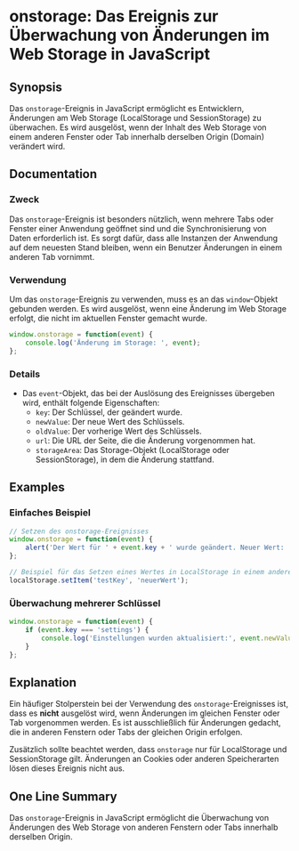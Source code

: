<!--
Meta Description: # onstorage: Das Ereignis zur Überwachung von Änderungen im Web Storage in JavaScript ## Synopsis Das `onstorage`-Ereignis in JavaScript ermöglicht es...
Meta Keywords: onstorage, der, das, event, die
-->

# onstorage: Das Ereignis zur Überwachung von Änderungen im Web Storage in JavaScript

## Synopsis
Das `onstorage`-Ereignis in JavaScript ermöglicht es Entwicklern, Änderungen am Web Storage (LocalStorage und SessionStorage) zu überwachen. Es wird ausgelöst, wenn der Inhalt des Web Storage von einem anderen Fenster oder Tab innerhalb derselben Origin (Domain) verändert wird.

## Documentation
### Zweck
Das `onstorage`-Ereignis ist besonders nützlich, wenn mehrere Tabs oder Fenster einer Anwendung geöffnet sind und die Synchronisierung von Daten erforderlich ist. Es sorgt dafür, dass alle Instanzen der Anwendung auf dem neuesten Stand bleiben, wenn ein Benutzer Änderungen in einem anderen Tab vornimmt.

### Verwendung
Um das `onstorage`-Ereignis zu verwenden, muss es an das `window`-Objekt gebunden werden. Es wird ausgelöst, wenn eine Änderung im Web Storage erfolgt, die nicht im aktuellen Fenster gemacht wurde.

```javascript
window.onstorage = function(event) {
    console.log('Änderung im Storage: ', event);
};
```

### Details
- Das `event`-Objekt, das bei der Auslösung des Ereignisses übergeben wird, enthält folgende Eigenschaften:
  - `key`: Der Schlüssel, der geändert wurde.
  - `newValue`: Der neue Wert des Schlüssels.
  - `oldValue`: Der vorherige Wert des Schlüssels.
  - `url`: Die URL der Seite, die die Änderung vorgenommen hat.
  - `storageArea`: Das Storage-Objekt (LocalStorage oder SessionStorage), in dem die Änderung stattfand.

## Examples
### Einfaches Beispiel
```javascript
// Setzen des onstorage-Ereignisses
window.onstorage = function(event) {
    alert('Der Wert für ' + event.key + ' wurde geändert. Neuer Wert: ' + event.newValue);
};

// Beispiel für das Setzen eines Wertes in LocalStorage in einem anderen Tab
localStorage.setItem('testKey', 'neuerWert');
```

### Überwachung mehrerer Schlüssel
```javascript
window.onstorage = function(event) {
    if (event.key === 'settings') {
        console.log('Einstellungen wurden aktualisiert:', event.newValue);
    }
};
```

## Explanation
Ein häufiger Stolperstein bei der Verwendung des `onstorage`-Ereignisses ist, dass es **nicht** ausgelöst wird, wenn Änderungen im gleichen Fenster oder Tab vorgenommen werden. Es ist ausschließlich für Änderungen gedacht, die in anderen Fenstern oder Tabs der gleichen Origin erfolgen.

Zusätzlich sollte beachtet werden, dass `onstorage` nur für LocalStorage und SessionStorage gilt. Änderungen an Cookies oder anderen Speicherarten lösen dieses Ereignis nicht aus.

## One Line Summary
Das `onstorage`-Ereignis in JavaScript ermöglicht die Überwachung von Änderungen des Web Storage von anderen Fenstern oder Tabs innerhalb derselben Origin.
